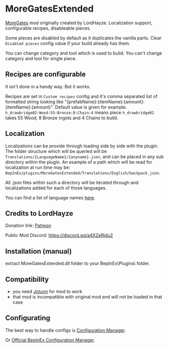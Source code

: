 # MoreGatesExtended
[MoreGates](https://www.nexusmods.com/valheim/mods/1087) mod originally created by LordHayze. Localization support, configurable recipes, disableable pieces.

Some pieces are disabled by default as it duplicates the vanilla parts. Clear `Disabled pieces` config value if your build already has them.

You can change category and tool which is used to build. You can't change category and tool for single piece.

## Recipes are configurable

It isn't done in a handy way. But it works.

Recipes are set in `Custom recipes` config and it's comma separated list of formatted string looking like "{prefabName}:{itemName}:{amount}:{itemName}:{amount}". Default value is given for example. `h_drawbridge02:Wood:55:Bronze:8:Chain:4` means piece `h_drawbridge02` takes 55 Wood, 8 Bronze ingots and 4 Chains to build.

## Localization

Localizations can be provide through loading side by side with the plugin. The folder structure which will be queried will be `Translations/{LanguageName}/{anyname}.json`, and can be placed in any sub directory within the plugin. An example of a path which will be read for localization at run time may be: `BepInEx/plugins/MoreGatesExtended/Translations/English/backpack.json`.

All .json files within such a directory will be iterated through and localizations added for each of those languages.

You can find a list of language names [here](https://valheim-modding.github.io/Jotunn/data/localization/language-list.html).

## Credits to LordHayze

Donation link: [Patreon](https://www.patreon.com/lordhayze)

Public Mod Discord:
https://discord.gg/a4XZeRjdu2

## Installation (manual)
extract MoreGatesExtended.dll folder to your BepInEx\Plugins\ folder.

## Compatibility
* you need [Jotunn](https://thunderstore.io/c/valheim/p/ValheimModding/Jotunn/) for mod to work
* that mod is incompatible with original mod and will not be loaded in that case

## Configurating
The best way to handle configs is [Configuration Manager](https://thunderstore.io/c/valheim/p/shudnal/ConfigurationManager/).

Or [Official BepInEx Configuration Manager](https://valheim.thunderstore.io/package/Azumatt/Official_BepInEx_ConfigurationManager/).
